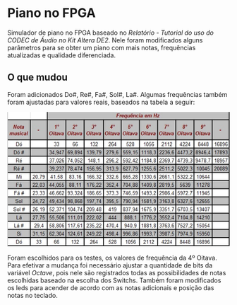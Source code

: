 # Piano no FPGA
Simulador de piano no FPGA baseado no *Relatório - Tutorial do uso do CODEC de Áudio no Kit Altera DE2*. Nele foram modificados alguns parâmetros para se obter um piano com mais notas, frequências atualizadas e qualidade diferenciada.
## O que mudou
Foram adicionados Do#, Re#, Fa#, Sol#, La#. Algumas frequências também foram ajustadas para valores reais, baseados na tabela a seguir:

![Tabela de Frequências](src/frequencias.jpg)

Foram escolhidos para os testes, os valores de frequência da 4º Oitava. Para efetivar a mudança foi necessário ajustar a quantidade de bits da variável *Octave*, pois nele são registrados todas as possibilidades de notas escolhidas baseado na escolha dos Switchs. Também foram modificados os leds para acender de acordo com as notas adicionais e posição das notas no teclado.